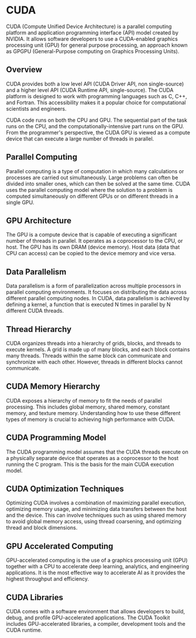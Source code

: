 # CUDA

CUDA (Compute Unified Device Architecture) is a parallel computing platform and application programming interface (API) model created by NVIDIA. It allows software developers to use a CUDA-enabled graphics processing unit (GPU) for general purpose processing, an approach known as GPGPU (General-Purpose computing on Graphics Processing Units).

## Overview

CUDA provides both a low level API (CUDA Driver API, non single-source) and a higher level API (CUDA Runtime API, single-source). The CUDA platform is designed to work with programming languages such as C, C++, and Fortran. This accessibility makes it a popular choice for computational scientists and engineers.

CUDA code runs on both the CPU and GPU. The sequential part of the task runs on the CPU, and the computationally-intensive part runs on the GPU. From the programmer's perspective, the CUDA GPU is viewed as a compute device that can execute a large number of threads in parallel.

## Parallel Computing

Parallel computing is a type of computation in which many calculations or processes are carried out simultaneously. Large problems can often be divided into smaller ones, which can then be solved at the same time. CUDA uses the parallel computing model where the solution to a problem is computed simultaneously on different GPUs or on different threads in a single GPU.

## GPU Architecture

The GPU is a compute device that is capable of executing a significant number of threads in parallel. It operates as a coprocessor to the CPU, or host. The GPU has its own DRAM (device memory). Host data (data that CPU can access) can be copied to the device memory and vice versa.

## Data Parallelism

Data parallelism is a form of parallelization across multiple processors in parallel computing environments. It focuses on distributing the data across different parallel computing nodes. In CUDA, data parallelism is achieved by defining a kernel, a function that is executed N times in parallel by N different CUDA threads.

## Thread Hierarchy

CUDA organizes threads into a hierarchy of grids, blocks, and threads to execute kernels. A grid is made up of many blocks, and each block contains many threads. Threads within the same block can communicate and synchronize with each other. However, threads in different blocks cannot communicate.

## CUDA Memory Hierarchy

CUDA exposes a hierarchy of memory to fit the needs of parallel processing. This includes global memory, shared memory, constant memory, and texture memory. Understanding how to use these different types of memory is crucial to achieving high performance with CUDA.

## CUDA Programming Model

The CUDA programming model assumes that the CUDA threads execute on a physically separate device that operates as a coprocessor to the host running the C program. This is the basis for the main CUDA execution model.

## CUDA Optimization Techniques

Optimizing CUDA involves a combination of maximizing parallel execution, optimizing memory usage, and minimizing data transfers between the host and the device. This can involve techniques such as using shared memory to avoid global memory access, using thread coarsening, and optimizing thread and block dimensions.

## GPU Accelerated Computing

GPU-accelerated computing is the use of a graphics processing unit (GPU) together with a CPU to accelerate deep learning, analytics, and engineering applications. It is the most effective way to accelerate AI as it provides the highest throughput and efficiency.

## CUDA Libraries

CUDA comes with a software environment that allows developers to build, debug, and profile GPU-accelerated applications. The CUDA Toolkit includes GPU-accelerated libraries, a compiler, development tools and the CUDA runtime.
